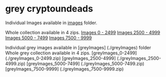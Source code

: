 # grey cryptoundeads

Individual Images available in [images](./images) folder.

Whole collection available in 4 zips.
[Images 0 - 2499](./Images_0-2499.zip)
[Images 2500 - 4999](./Images_2500-4999.zip)
[Images 5000 - 7499](./Images_5000-7499.zip)
[Images 7500 - 9999](./Images_7500-9999.zip)

Individual grey images available in [greyImages] (./greyImages) folder
Whole grey collection available in 4 zips.
[greyImages_0-2499] (./greyImages_0-2499.zip)
[greyImages_2500-4999] (./greyImages_2500-4999.zip)
[greyImages_5000-7499] (./greyImages_5000-7499.zip)
[greyImages_7500-9999] (./greyImages_7500-9999.zip)

